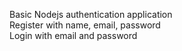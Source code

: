 Basic Nodejs authentication application  
Register with name, email, password  
Login with email and password
